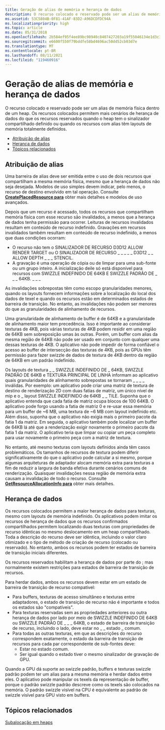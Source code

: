 ```yaml
---
title: Geração de alias de memória e herança de dados
description: O recurso colocado e reservado pode ser um alias de memória física dentro de um heap. Os recursos colocados permitem mais cenários de herança de dados do que os recursos reservados quando o heap tem o sinalizador compartilhado definido ou quando os recursos com alias têm layouts de memória totalmente definidos.
ms.assetid: 53C5804B-0F81-41AF-83D2-A96DCDFDC94A
ms.localizationpriority: high
ms.topic: article
ms.date: 05/31/2018
ms.openlocfilehash: 2b584ef95f4ee89bc98940c8407427203a19f55046134e1d3c15cb672fef8fef
ms.sourcegitcommit: e6600f550f79bddfe58bd4696ac50dd52cb03d7e
ms.translationtype: MT
ms.contentlocale: pt-BR
ms.lasthandoff: 08/11/2021
ms.locfileid: "119460916"
---
```

# <a name="memory-aliasing-and-data-inheritance"></a>Geração de alias de memória e herança de dados

O recurso colocado e reservado pode ser um alias de memória física dentro de um heap. Os recursos colocados permitem mais cenários de herança de dados do que os recursos reservados quando o heap tem o sinalizador compartilhado definido ou quando os recursos com alias têm layouts de memória totalmente definidos.

-   [Atribuição de alias](#memory-aliasing-and-data-inheritance)
-   [Herança de dados](#data-inheritance)
-   [Tópicos relacionados](#related-topics)

## <a name="aliasing"></a>Atribuição de alias

Uma barreira de alias deve ser emitida entre o uso de dois recursos que compartilham a mesma memória física, mesmo que a herança de dados não seja desejada. Modelos de uso simples devem indicar, pelo menos, o recurso de destino envolvido em tal operação. Consulte [**CreatePlacedResource para**](/windows/desktop/api/d3d12/nf-d3d12-id3d12device-createplacedresource) obter mais detalhes e modelos de uso avançados.

Depois que um recurso é acessado, todos os recursos que compartilham memória física com esse recurso são invalidados, a menos que a herança de dados tenha permissão para ocorrer. Leituras de recursos invalidados resultam em conteúdo de recurso indefinido. Gravações em recursos invalidados também resultam em conteúdo de recurso indefinido, a menos que duas condições ocorram:

-   O recurso não tem o SINALIZADOR DE RECURSO D3D12 ALLOW RENDER TARGET ou O SINALIZADOR DE RECURSO \_ \_ \_ \_ \_ D3D12 \_ \_ ALLOW DEPTH \_ \_ \_ STENCIL.
-   A gravação é uma operação de cópia ou de limpar para uma sub-fonte ou um grupo inteiro. A inicialização deile só está disponível para recursos com SWIZZLE INDEFINIDO DE 64KB E SWIZZLE PADRÃO DE \_ \_ \_ 64KB. \_ \_ \_

As invalidações sobrepostas têm como escopo granularidades menores, quando os layouts fornecem informações sobre a localização do local dos dados de texel e quando os recursos estão em determinados estados de barreira de transição. No entanto, as invalidações não podem ser menores do que as granularidades de alinhamento de recursos.

Uma granularidade de alinhamento de buffer é de 64KB e a granularidade de alinhamento maior tem precedência. Isso é importante ao considerar texturas de 4KB, pois várias texturas de 4KB podem residir em uma região de 64KB sem sobreposição umas às outras. Porém, um buffer com alias da mesma região de 64KB não pode ser usado em conjunto com qualquer uma dessas texturas de 4KB. O aplicativo não pode impedir de forma confiável o acesso ao buffer de intersecção das texturas de 4KB, pois as GPUs têm permissão para fazer swizzle de dados de textura de 4KB dentro da região de 64KB em um padrão indefinido.

Os layouts de textura \_ \_ SWIZZLE INDEFINIDO DE \_ 64KB, SWIZZLE PADRÃO DE 64KB e TEXTURA PRINCIPAL DE LINHA informam ao aplicativo quais granularidades de alinhamento sobrepostas se tornaram \_ \_ \_ \_ inválidas. Por exemplo: um aplicativo pode criar uma matriz de textura de destino de renderização 2D com duas fatias de matriz, um único nível de mip e o \_ layout SWIZZLE INDEFINIDO de 64KB \_ \_ TILE. Suponha que o aplicativo entenda que cada fatia de matriz ocupa blocos de 100 64KB. O aplicativo pode forgo usando a fatia de matriz 0 e re-usar essa memória para um buffer de ~6 MB, uma textura de ~6 MB com layout indefinido etc. Além disso, suponha que o aplicativo não exigia mais o primeiro pacote da fatia 1 da matriz. Em seguida, o aplicativo também pode localizar um buffer de 64KB lá até que a renderização exigir novamente o primeiro pacote da fatia 1 da matriz. O aplicativo teria que limpar ou copiar um peça completo para usar novamente o primeiro peça com a matriz de textura.

No entanto, até mesmo texturas com layouts definidos ainda têm casos problemáticos. Os tamanhos de recursos de textura podem diferir significativamente do que o aplicativo pode calcular a si mesmo, porque algumas arquiteturas de adaptador alocam memória extra para texturas a fim de reduzir a largura de banda efetiva durante cenários comuns de renderização. Quaisquer invalidações nessa região de memória extra causam a invalidação de todo o recurso. Consulte [**GetResourceAllocationInfo para**](/windows/desktop/api/d3d12/nf-d3d12-id3d12device-getresourceallocationinfo) obter mais detalhes.

## <a name="data-inheritance"></a>Herança de dados

Os recursos colocados permitem a maior herança de dados para texturas, mesmo com layouts de memória indefinido. Os aplicativos podem imitar os recursos de herança de dados que os recursos confirmados compartilhados permitem localizando duas texturas com propriedades de recurso idênticas no mesmo deslocamento em um heap compartilhado. Toda a descrição do recurso deve ser idêntica, incluindo o valor claro otimizado e o tipo de método de criação de recurso (colocado ou reservado). No entanto, ambos os recursos podem ter estados de barreira de transição iniciais diferentes.

Os recursos reservados habilitam a herança de dados por parte do ; mas normalmente existem restrições para estados de barreira de transição de recursos.

Para herdar dados, ambos os recursos devem estar em um estado de barreira de transição de recurso compatível:

-   Para buffers, texturas de acesso simultâneo e texturas entre adaptadores, o estado de transição de recurso não é importante e todos os estados são "compatíveis".
-   Para texturas reservadas sem as propriedades anteriores ou outra herança de dados por lado por meio de SWIZZLE INDEFINIDO DE 64KB ou SWIZZLE PADRÃO DE \_ \_ \_ 64KB, o estado de barreira de transição de recurso, incluindo o lado, deve estar no \_ \_ estado \_ comum.
-   Para todas as outras texturas, em que as descrições do recurso correspondem exatamente, o estado da barreira de transição de recursos para cada par correspondente de sub-fontes deve:
    -   Estar no estado comum.
    -   Ser igual quando o estado tiver o mesmo sinalizador de gravação de GPU.

Quando a GPU dá suporte ao swizzle padrão, buffers e texturas swizzle padrão podem ter um alias para a mesma memória e herdar dados entre eles. O aplicativo pode manipular os texels da representação de buffer, porque o padrão swizzle padrão descreve como os texels são colocados na memória. O padrão swizzle visível na CPU é equivalente ao padrão de swizzle visível para GPU visto em buffers.

## <a name="related-topics"></a>Tópicos relacionados

<dl> <dt>

[Subalocação em heaps](suballocation-within-heaps.md)
</dt> </dl>

 

 




